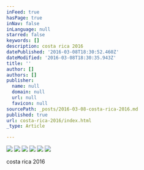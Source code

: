 ```yaml
---
inFeed: true
hasPage: true
inNav: false
inLanguage: null
starred: false
keywords: []
description: costa rica 2016
datePublished: '2016-03-08T18:30:52.460Z'
dateModified: '2016-03-08T18:30:35.943Z'
title: ''
author: []
authors: []
publisher:
  name: null
  domain: null
  url: null
  favicon: null
sourcePath: _posts/2016-03-08-costa-rica-2016.md
published: true
url: costa-rica-2016/index.html
_type: Article

---
```

![](https://the-grid-user-content.s3-us-west-2.amazonaws.com/ccf9c1da-9492-4eee-9c9e-d1309ebbd54f.jpg)
![](https://the-grid-user-content.s3-us-west-2.amazonaws.com/45510561-ddfd-4b1b-99a3-a29b7b2cfd90.jpg)
![](https://the-grid-user-content.s3-us-west-2.amazonaws.com/be441051-0d2f-4f1d-b69e-b26f46c32b92.jpg)
![](https://the-grid-user-content.s3-us-west-2.amazonaws.com/0932fd54-b188-4953-99bf-417967252aae.jpg)
![](https://the-grid-user-content.s3-us-west-2.amazonaws.com/315acb93-a149-47dd-bde9-e24f98f81c39.jpg)
![](https://the-grid-user-content.s3-us-west-2.amazonaws.com/e69f21b9-24a0-4c62-abfb-31f507ed766d.jpg)

costa rica 2016